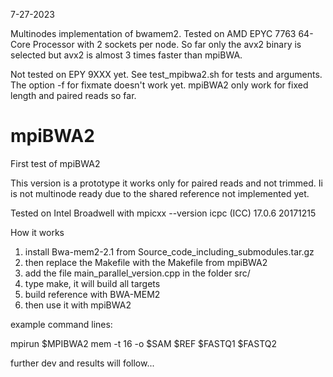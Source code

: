 7-27-2023

Multinodes implementation of bwamem2.
Tested on AMD EPYC 7763 64-Core Processor with 2 sockets per node.
So far only the avx2 binary is selected but avx2 is almost 3 times faster than
mpiBWA. 

Not tested on EPY 9XXX yet.
See test_mpibwa2.sh for tests and arguments.
The option -f for fixmate doesn't work yet.
mpiBWA2 only work for fixed length and paired reads so far.


# mpiBWA2

First test of mpiBWA2

This version is a prototype it works only for paired reads and not trimmed. 
Ii is not multinode ready due to the shared reference not implemented yet.


Tested on Intel Broadwell 
with mpicxx --version
icpc (ICC) 17.0.6 20171215

How it works

1) install Bwa-mem2-2.1 from Source_code_including_submodules.tar.gz
2) then replace the Makefile with the Makefile from mpiBWA2
3) add the file main_parallel_version.cpp in the folder src/
4) type make, it will build all targets 
5) build reference with BWA-MEM2
6) then use it with mpiBWA2

example command lines:

mpirun $MPIBWA2 mem -t 16 -o $SAM $REF $FASTQ1 $FASTQ2

further dev and results will follow...
